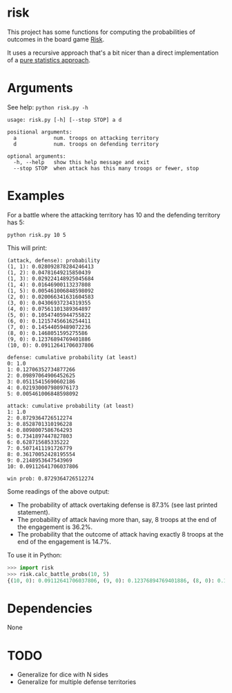 # risk

This project has some functions for computing the probabilities of outcomes in the board game [Risk](https://en.wikipedia.org/wiki/Risk_(game)).

It uses a recursive approach that's a bit nicer than a direct implementation of a [pure statistics approach](http://www4.stat.ncsu.edu/~jaosborn/research/RISK.pdf).


# Arguments

See help: `python risk.py -h`

```
usage: risk.py [-h] [--stop STOP] a d

positional arguments:
  a            num. troops on attacking territory
  d            num. troops on defending territory

optional arguments:
  -h, --help   show this help message and exit
  --stop STOP  when attack has this many troops or fewer, stop
```


# Examples

For a battle where the attacking territory has 10 and the defending territory has 5:

    python risk.py 10 5

This will print:
```
(attack, defense): probability
(1, 1): 0.028092878284246413
(1, 2): 0.04781649215850439
(1, 3): 0.029224148925045684
(1, 4): 0.01646900113237808
(1, 5): 0.005461006848598092
(2, 0): 0.020066341631604583
(3, 0): 0.04306937234319355
(4, 0): 0.07561101389364897
(5, 0): 0.10547405944755822
(6, 0): 0.12157456616254411
(7, 0): 0.14544059489072236
(8, 0): 0.1468051595275586
(9, 0): 0.12376894769401886
(10, 0): 0.09112641706037806

defense: cumulative probability (at least)
0: 1.0
1: 0.12706352734877266
2: 0.09897064906452625
3: 0.05115415690602186
4: 0.021930007980976173
5: 0.005461006848598092

attack: cumulative probability (at least)
1: 1.0
2: 0.8729364726512274
3: 0.8528701310196228
4: 0.8098007586764293
5: 0.7341897447827803
6: 0.628715685335222
7: 0.5071411191726779
8: 0.36170052428195554
9: 0.2148953647543969
10: 0.09112641706037806

win prob: 0.8729364726512274
```

Some readings of the above output:
* The probability of attack overtaking defense is 87.3% (see last printed statement).
* The probability of attack having more than, say, 8 troops at the end of the engagement is 36.2%.
* The probability that the outcome of attack having exactly 8 troops at the end of the engagement is 14.7%.

To use it in Python:
```python
>>> import risk
>>> risk.calc_battle_probs(10, 5)
{(10, 0): 0.09112641706037806, (9, 0): 0.12376894769401886, (8, 0): 0.1468051595275586, (7, 0): 0.14544059489072236, (6, 0): 0.12157456616254411, (5, 0): 0.10547405944755822, (4, 0): 0.07561101389364897, (3, 0): 0.04306937234319355, (2, 0): 0.020066341631604583, (1, 1): 0.028092878284246413, (1, 2): 0.04781649215850439, (1, 3): 0.029224148925045684, (1, 4): 0.01646900113237808, (1, 5): 0.005461006848598092}
```

# Dependencies
None


# TODO
* Generalize for dice with N sides
* Generalize for multiple defense territories
